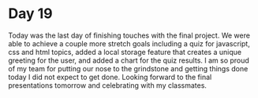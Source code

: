 # Day 19

Today was the last day of finishing touches with the final project. We were able to achieve a couple more stretch goals including a quiz for javascript, css and html topics, added a local storage feature that creates a unique greeting for the user, and added a chart for the quiz results. I am so proud of my team for putting our nose to the grindstone and getting things done today I did not expect to get done. Looking forward to the final presentations tomorrow and celebrating with my classmates. 
